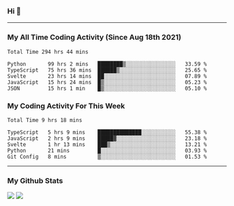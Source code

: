 ### Hi 🙂

---

### My All Time Coding Activity (Since Aug 18th 2021)
<!--START_SECTION:waka-all-->
```text
Total Time 294 hrs 44 mins

Python       99 hrs 2 mins   ████████▒░░░░░░░░░░░░░░░░   33.59 % 
TypeScript   75 hrs 36 mins  ██████▒░░░░░░░░░░░░░░░░░░   25.65 % 
Svelte       23 hrs 14 mins  ██░░░░░░░░░░░░░░░░░░░░░░░   07.89 % 
JavaScript   15 hrs 24 mins  █▒░░░░░░░░░░░░░░░░░░░░░░░   05.23 % 
JSON         15 hrs 1 min    █▒░░░░░░░░░░░░░░░░░░░░░░░   05.10 % 
```
<!--END_SECTION:waka-all-->

### My Coding Activity For This Week
<!--START_SECTION:waka-week-->
```text
Total Time 9 hrs 18 mins

TypeScript   5 hrs 9 mins    ██████████████░░░░░░░░░░░   55.38 % 
JavaScript   2 hrs 9 mins    █████▓░░░░░░░░░░░░░░░░░░░   23.18 % 
Svelte       1 hr 13 mins    ███▒░░░░░░░░░░░░░░░░░░░░░   13.21 % 
Python       21 mins         █░░░░░░░░░░░░░░░░░░░░░░░░   03.93 % 
Git Config   8 mins          ▒░░░░░░░░░░░░░░░░░░░░░░░░   01.53 % 
```
<!--END_SECTION:waka-week-->

---

### My Github Stats
[![](https://github-readme-stats.vercel.app/api?username=eroxl&count_private=true&show_icons=true&include_all_commits=true&theme=onedark)](#)
[![](https://github-readme-streak-stats.herokuapp.com/?theme=onedark&user=eroxl)](#)
